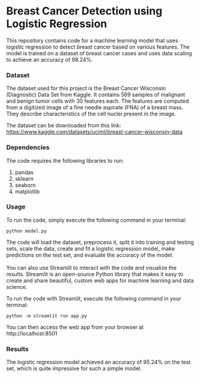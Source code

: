 # Breast Cancer Detection using Logistic Regression
This repository contains code for a machine learning model that uses logistic regression to detect breast cancer based on various features. The model is trained on a dataset of breast cancer cases and uses data scaling to achieve an accuracy of 98.24%.
<br>
### Dataset
The dataset used for this project is the Breast Cancer Wisconsin (Diagnostic) Data Set from Kaggle. It contains 569 samples of malignant and benign tumor cells with 30 features each. The features are computed from a digitized image of a fine needle aspirate (FNA) of a breast mass. They describe characteristics of the cell nuclei present in the image.<br>

The dataset can be downloaded from this link: https://www.kaggle.com/datasets/uciml/breast-cancer-wisconsin-data <br>

### Dependencies
The code requires the following libraries to run:<br>

1. pandas<br>
2. sklearn<br>
3. seaborn<br>
4. matplotlib<br>
### Usage
To run the code, simply execute the following command in your terminal: <br>

`python model.py`

The code will load the dataset, preprocess it, split it into training and testing sets, scale the data, create and fit a logistic regression model, make predictions on the test set, and evaluate the accuracy of the model.<br>
<br>
You can also use Streamlit to interact with the code and visualize the results. Streamlit is an open-source Python library that makes it easy to create and share beautiful, custom web apps for machine learning and data science.<br>

To run the code with Streamlit, execute the following command in your terminal:<br>

`python -m streamlit run app.py`
<br>

You can then access the web app from your browser at http://localhost:8501<br>

### Results
The logistic regression model achieved an accuracy of 95.24% on the test set, which is quite impressive for such a simple model.

